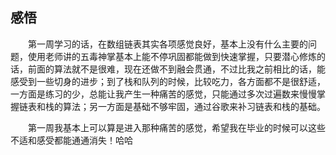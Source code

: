 ## 感悟

  　　第一周学习的话，在数组链表其实各项感觉良好，基本上没有什么主要的问题，使用老师讲的五毒神掌基本上能不停巩固都能做到快速掌握，只要潜心修炼的话，前面的算法就不是很难，现在还做不到融会贯通，不过比我之前相比的话，能感受到一些切身的进步；到了栈和队列的时候，比较吃力，各方面都不是很舒适，一方面是练习的少，总能让我产生一种痛苦的感觉，只能通过多次过遍数来慢慢掌握链表和栈的算法；另一方面是基础不够牢固，通过谷歌来补习链表和栈的基础。

　　第一周我基本上可以算是进入那种痛苦的感觉，希望我在毕业的时候可以这些不适和感受都能通通消失！哈哈

